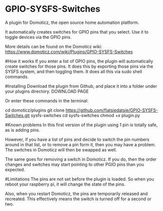 # GPIO-SYSFS-Switches
A plugin for Domoticz, the open source home automation platform.

It automatically creates switches for GPIO pins that you select. Use it to toggle devices via the GPIO pins.

More details can be found on the Domoticz wiki:
https://www.domoticz.com/wiki/Plugins/GPIO-SYSFS-Switches

#How it works
If you enter a list of GPIO pins, the plugin will automatically create switches for those pins. It does this by exporting those pins via the SYSFS system, and then toggling them. It does all this via sudo shell commands.

#Installing
Download the plugin from Github, and place it into a folder under your plugins directory. DOWNLOAD PAGE

Or enter these commands in the terminal:

 cd domoticz/plugins
 git clone https://github.com/flatsiedatsie/GPIO-SYSFS-Switches.git sysfs-switches
 cd sysfs-switches
 chmod +x plugin.py

#Known problems
In this first version of the plugin using 1 pin is totally safe, as is adding pins.

However, if you have a list of pins and decide to switch the pin numbers around in that list, or to remove a pin form it, then you may have a problem. The switches in Domoticz will then be swapped as well.

The same goes for removing a switch in Domoticz. If you do, then the order changes and switches may start pointing to other PGIO pins than you expected.

#Limitations
The pins are not set before the plugin is loaded. So when you reboot your raspberry pi, it will change the state of the pins.

Also, when you restart Domoticz, the pins are temporarily released and recreated. This effectively means the switch is turned off for a second or two.
